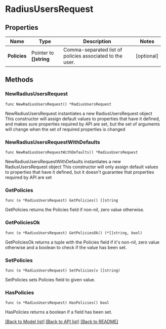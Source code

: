 # RadiusUsersRequest

## Properties

Name | Type | Description | Notes
------------ | ------------- | ------------- | -------------
**Policies** | Pointer to **[]string** | Comma-separated list of policies associated to the user. | [optional] 

## Methods

### NewRadiusUsersRequest

`func NewRadiusUsersRequest() *RadiusUsersRequest`

NewRadiusUsersRequest instantiates a new RadiusUsersRequest object
This constructor will assign default values to properties that have it defined,
and makes sure properties required by API are set, but the set of arguments
will change when the set of required properties is changed

### NewRadiusUsersRequestWithDefaults

`func NewRadiusUsersRequestWithDefaults() *RadiusUsersRequest`

NewRadiusUsersRequestWithDefaults instantiates a new RadiusUsersRequest object
This constructor will only assign default values to properties that have it defined,
but it doesn't guarantee that properties required by API are set

### GetPolicies

`func (o *RadiusUsersRequest) GetPolicies() []string`

GetPolicies returns the Policies field if non-nil, zero value otherwise.

### GetPoliciesOk

`func (o *RadiusUsersRequest) GetPoliciesOk() (*[]string, bool)`

GetPoliciesOk returns a tuple with the Policies field if it's non-nil, zero value otherwise
and a boolean to check if the value has been set.

### SetPolicies

`func (o *RadiusUsersRequest) SetPolicies(v []string)`

SetPolicies sets Policies field to given value.

### HasPolicies

`func (o *RadiusUsersRequest) HasPolicies() bool`

HasPolicies returns a boolean if a field has been set.


[[Back to Model list]](../README.md#documentation-for-models) [[Back to API list]](../README.md#documentation-for-api-endpoints) [[Back to README]](../README.md)


